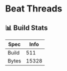 # Beat Threads

## 📊 Build Stats

| Spec  | Info                |
| ----- | ------------------- |
| Build | <!-- BUILD -->511     |
| Bytes | <!-- BYTES -->15328 |



